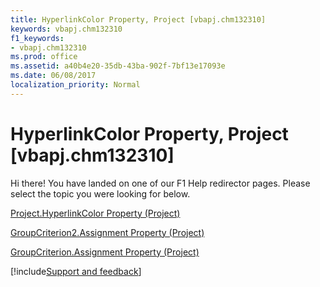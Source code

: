 ```yaml
---
title: HyperlinkColor Property, Project [vbapj.chm132310]
keywords: vbapj.chm132310
f1_keywords:
- vbapj.chm132310
ms.prod: office
ms.assetid: a40b4e20-35db-43ba-902f-7bf13e17093e
ms.date: 06/08/2017
localization_priority: Normal
---
```



# HyperlinkColor Property, Project [vbapj.chm132310]

Hi there! You have landed on one of our F1 Help redirector pages. Please select the topic you were looking for below.

[Project.HyperlinkColor Property (Project)](http://msdn.microsoft.com/library/de3fac1b-b422-39f2-1163-124700bae03a%28Office.15%29.aspx)

[GroupCriterion2.Assignment Property (Project)](http://msdn.microsoft.com/library/94da1873-50d8-29ef-6e7b-bd0fe16e1c4f%28Office.15%29.aspx)

[GroupCriterion.Assignment Property (Project)](http://msdn.microsoft.com/library/6735a668-ecfb-8618-36a7-cc7c4cdc39a0%28Office.15%29.aspx)

[!include[Support and feedback](~/includes/feedback-boilerplate.md)]